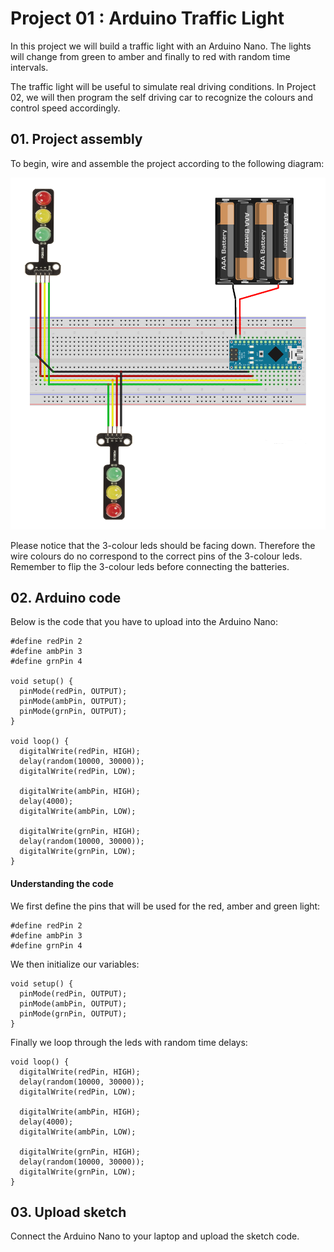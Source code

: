 [image1]: ./images/traffic_light.png

# Project 01 : Arduino Traffic Light

In this project we will build a traffic light with an Arduino Nano. The lights will change from green to amber and finally to red with random time intervals.

The traffic light will be useful to simulate real driving conditions. In Project 02, we will then program the self driving car to recognize the colours and control speed accordingly.

## 01. Project assembly

To begin, wire and assemble the project according to the following diagram:

![alt text][image1]

Please notice that the 3-colour leds should be facing down. Therefore the wire colours do no correspond to the correct pins of the 3-colour leds. Remember to flip the 3-colour leds before connecting the batteries.

## 02. Arduino code

Below is the code that you have to upload into the Arduino Nano:

```
#define redPin 2
#define ambPin 3
#define grnPin 4

void setup() {
  pinMode(redPin, OUTPUT);
  pinMode(ambPin, OUTPUT);
  pinMode(grnPin, OUTPUT);
}

void loop() {
  digitalWrite(redPin, HIGH);
  delay(random(10000, 30000));
  digitalWrite(redPin, LOW);

  digitalWrite(ambPin, HIGH);
  delay(4000);
  digitalWrite(ambPin, LOW);

  digitalWrite(grnPin, HIGH);
  delay(random(10000, 30000));
  digitalWrite(grnPin, LOW);
}
```

#### Understanding the code

We first define the pins that will be used for the red, amber and green light:

```
#define redPin 2
#define ambPin 3
#define grnPin 4
```

We then initialize our variables:

```
void setup() {
  pinMode(redPin, OUTPUT);
  pinMode(ambPin, OUTPUT);
  pinMode(grnPin, OUTPUT);
}
```

Finally we loop through the leds with random time delays:

```
void loop() {
  digitalWrite(redPin, HIGH);
  delay(random(10000, 30000));
  digitalWrite(redPin, LOW);

  digitalWrite(ambPin, HIGH);
  delay(4000);
  digitalWrite(ambPin, LOW);

  digitalWrite(grnPin, HIGH);
  delay(random(10000, 30000));
  digitalWrite(grnPin, LOW);
}
```

## 03. Upload sketch

Connect the Arduino Nano to your laptop and upload the sketch code.
